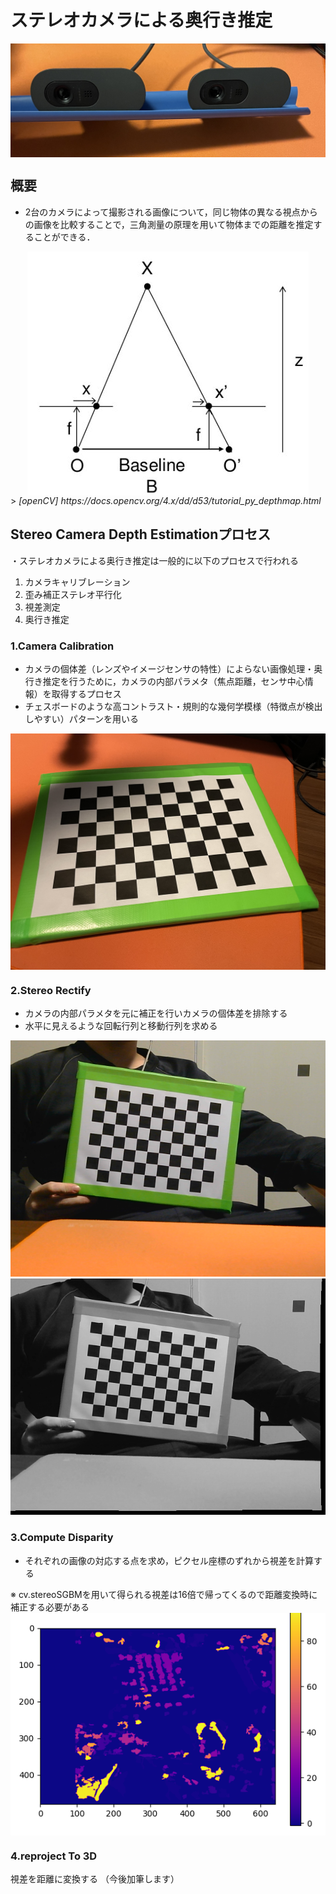 # ステレオカメラによる奥行き推定
<img src="./static/stereoCamera.jpg" alt="stereo camera" style="display: block; margin: 0 auto;">

## 概要
- 2台のカメラによって撮影される画像について，同じ物体の異なる視点からの画像を比較することで，三角測量の原理を用いて物体までの距離を推定することができる．

<img src="./static/triangulation.png" alt="triangulation" style="display: block; margin: 0 auto;">
> <cite>[openCV] https://docs.opencv.org/4.x/dd/d53/tutorial_py_depthmap.html </cite>

## Stereo Camera Depth Estimationプロセス
・ステレオカメラによる奥行き推定は一般的に以下のプロセスで行われる
1. カメラキャリブレーション
2. 歪み補正ステレオ平行化
3. 視差測定
4. 奥行き推定

### 1.Camera Calibration
- カメラの個体差（レンズやイメージセンサの特性）によらない画像処理・奥行き推定を行うために，カメラの内部パラメタ（焦点距離，センサ中心情報）を取得するプロセス
- チェスボードのような高コントラスト・規則的な幾何学模様（特徴点が検出しやすい）パターンを用いる
<img src="./static/calibBoard.jpg" alt="triangulation" style="display: block; margin: 0 auto;">

### 2.Stereo Rectify
- カメラの内部パラメタを元に補正を行いカメラの個体差を排除する
- 水平に見えるような回転行列と移動行列を求める
<img src="./static/calib_1.png" alt="before Rectify">
<img src="./static/rectifiedImgL.png" alt="after Rectify">

### 3.Compute Disparity
- それぞれの画像の対応する点を求め，ピクセル座標のずれから視差を計算する

※ cv.stereoSGBMを用いて得られる視差は16倍で帰ってくるので距離変換時に補正する必要がある
<img src="./static/disparityMap.png" alt="disparityMap" style="display: block; margin: 0 auto;">

### 4.reproject To 3D
視差を距離に変換する
（今後加筆します）
